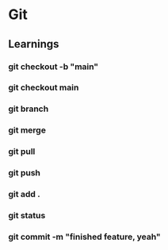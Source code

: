 # Git
## Learnings
### git checkout -b "main"
### git checkout main
### git branch
### git merge
### git pull
### git push
### git add .
### git status
### git commit -m "finished feature, yeah"
